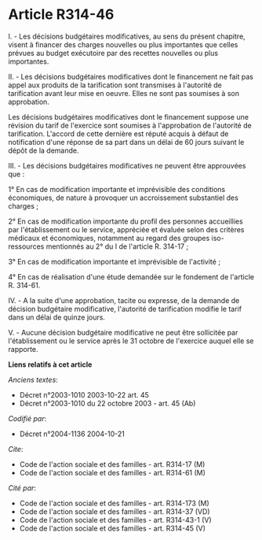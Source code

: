 # Article R314-46

I. - Les décisions budgétaires modificatives, au sens du présent chapitre, visent à financer des charges nouvelles ou plus
importantes que celles prévues au budget exécutoire par des recettes nouvelles ou plus importantes.

II. - Les décisions budgétaires modificatives dont le financement ne fait pas appel aux produits de la tarification sont
transmises à l'autorité de tarification avant leur mise en oeuvre. Elles ne sont pas soumises à son approbation.

Les décisions budgétaires modificatives dont le financement suppose une révision du tarif de l'exercice sont soumises à
l'approbation de l'autorité de tarification. L'accord de cette dernière est réputé acquis à défaut de notification d'une
réponse de sa part dans un délai de 60 jours suivant le dépôt de la demande.

III. - Les décisions budgétaires modificatives ne peuvent être approuvées que :

1° En cas de modification importante et imprévisible des conditions économiques, de nature à provoquer un accroissement
substantiel des charges ;

2° En cas de modification importante du profil des personnes accueillies par l'établissement ou le service, appréciée et
évaluée selon des critères médicaux et économiques, notamment au regard des groupes iso-ressources mentionnés au 2° du I de
l'article R. 314-17 ;

3° En cas de modification importante et imprévisible de l'activité ;

4° En cas de réalisation d'une étude demandée sur le fondement de l'article R. 314-61.

IV. - A la suite d'une approbation, tacite ou expresse, de la demande de décision budgétaire modificative, l'autorité de
tarification modifie le tarif dans un délai de quinze jours.

V. - Aucune décision budgétaire modificative ne peut être sollicitée par l'établissement ou le service après le 31 octobre de
l'exercice auquel elle se rapporte.

**Liens relatifs à cet article**

_Anciens textes_:

  - Décret n°2003-1010 2003-10-22 art. 45
  - Décret n°2003-1010 du 22 octobre 2003 - art. 45 (Ab)

_Codifié par_:

  - Décret n°2004-1136 2004-10-21

_Cite_:

  - Code de l'action sociale et des familles - art. R314-17 (M)
  - Code de l'action sociale et des familles - art. R314-61 (M)

_Cité par_:

  - Code de l'action sociale et des familles - art. R314-173 (M)
  - Code de l'action sociale et des familles - art. R314-37 (VD)
  - Code de l'action sociale et des familles - art. R314-43-1 (V)
  - Code de l'action sociale et des familles - art. R314-45 (V)

